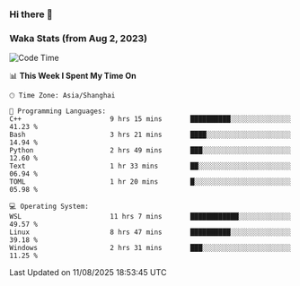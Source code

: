 ### Hi there 👋

### Waka Stats (from Aug 2, 2023)

<!--START_SECTION:waka-->
![Code Time](http://img.shields.io/badge/Code%20Time-1%2C018%20hrs%2046%20mins-blue)

📊 **This Week I Spent My Time On** 

```text
🕑︎ Time Zone: Asia/Shanghai

💬 Programming Languages: 
C++                      9 hrs 15 mins       ██████████░░░░░░░░░░░░░░░   41.23 % 
Bash                     3 hrs 21 mins       ████░░░░░░░░░░░░░░░░░░░░░   14.94 % 
Python                   2 hrs 49 mins       ███░░░░░░░░░░░░░░░░░░░░░░   12.60 % 
Text                     1 hr 33 mins        ██░░░░░░░░░░░░░░░░░░░░░░░   06.94 % 
TOML                     1 hr 20 mins        █░░░░░░░░░░░░░░░░░░░░░░░░   05.98 % 

💻 Operating System: 
WSL                      11 hrs 7 mins       ████████████░░░░░░░░░░░░░   49.57 % 
Linux                    8 hrs 47 mins       ██████████░░░░░░░░░░░░░░░   39.18 % 
Windows                  2 hrs 31 mins       ███░░░░░░░░░░░░░░░░░░░░░░   11.25 % 
```


 Last Updated on 11/08/2025 18:53:45 UTC
<!--END_SECTION:waka-->
